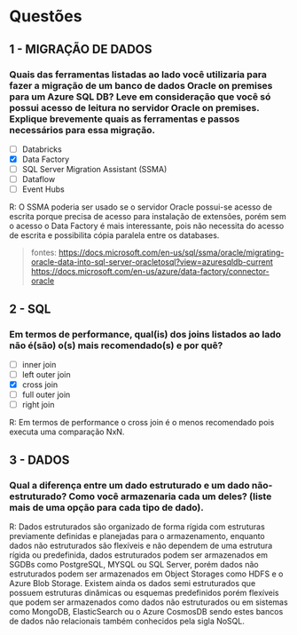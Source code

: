 # Questões

## 1 - MIGRAÇÃO DE DADOS

### Quais das ferramentas listadas ao lado você utilizaria para fazer a migração de um banco de dados Oracle on premises para um Azure SQL DB? Leve em consideração que você só possui acesso de leitura no servidor Oracle on premises. Explique brevemente quais as ferramentas e passos necessários para essa migração.

* [ ] Databricks
* [X] Data Factory
* [ ] SQL Server Migration Assistant (SSMA)
* [ ] Dataflow
* [ ] Event Hubs

R: O SSMA poderia ser usado se o servidor Oracle possui-se acesso de escrita porque precisa de acesso para instalação de extensões, porém sem o acesso o Data Factory é mais interessante, pois não necessita do acesso de escrita e possibilita cópia paralela entre os databases.

> fontes: https://docs.microsoft.com/en-us/sql/ssma/oracle/migrating-oracle-data-into-sql-server-oracletosql?view=azuresqldb-current
https://docs.microsoft.com/en-us/azure/data-factory/connector-oracle

## 2 - SQL

### Em termos de performance, qual(is) dos joins listados ao lado não é(são) o(s) mais recomendado(s) e por quê?

* [ ] inner join
* [ ] left outer join
* [X] cross join
* [ ] full outer join
* [ ] right join

R: Em termos de performance o cross join é o menos recomendado pois executa uma comparação NxN.

## 3 - DADOS

### Qual a diferença entre um dado estruturado e um dado não-estruturado? Como você armazenaria cada um deles? (liste mais de uma opção para cada tipo de dado).

R: Dados estruturados são organizado de forma rígida com estruturas previamente definidas e planejadas para o armazenamento, enquanto dados não estruturados são flexíveis e não dependem de uma estrutura rígida ou predefinida, dados estruturados podem ser armazenados em SGDBs como PostgreSQL, MYSQL ou SQL Server, porém dados não estruturados podem ser armazenados em Object Storages como HDFS e o Azure Blob Storage. Existem ainda os dados semi estruturados que possuem estruturas dinâmicas ou esquemas predefinidos porém flexíveis que podem ser armazenados como dados não estruturados ou  em sistemas como MongoDB, ElasticSearch ou o Azure CosmosDB sendo estes bancos de dados não relacionais também conhecidos pela sigla NoSQL.

